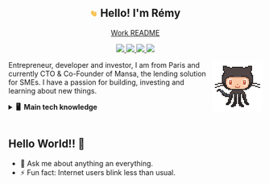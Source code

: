 <h2 align="center"><img src="assets/Hi.gif" width="15px"> Hello! I'm Rémy</h2>
<p align="center">
  <a href="work_readme.md">Work README</a>
</p>

<p align="center">
<a href="https://www.linkedin.com/in/remy-tinco/"><img src="https://img.shields.io/badge/linkedin-%230077B5.svg?&style=for-the-badge&logo=linkedin&logoColor=white" height=20>
</a>
<a href="mailto:tinco.remy@gmail.com">
<img src="https://img.shields.io/badge/gmail-%23D14836.svg?&style=for-the-badge&logo=gmail&logoColor=white" height=20 />
</a>
<a href="https://t.me/remytinco">
<img src="https://img.shields.io/badge/telegram-0088CC.svg?&style=for-the-badge&logo=telegram&logoColor=white" height=20 />
</a>
<a href="https://twitter.com/RemyTinco"><img src="https://img.shields.io/badge/twitter-%231DA1F2.svg?&style=for-the-badge&logo=twitter&logoColor=white" height=20>
</a>
</p>

<img align='right' src='assets/octopus.gif' width='100"'>

Entrepreneur, developer and investor, I am from Paris and currently CTO & Co-Founder of Mansa, the lending solution for SMEs. I have a passion for building, investing and learning about new things.

<details>
  <summary><b>🖥️ &nbsp;Main tech knowledge</b></summary>
  <br/>

![JavaScript](https://img.shields.io/badge/JAVASCRIPT-323330.svg?&style=flat&logo=javascript&logoColor=%23F7DF1E)&nbsp;
![TypeScript](https://img.shields.io/badge/TYPESCRIPT-%23007ACC.svg?&style=flat&logo=typescript&logoColor=white)&nbsp;
![Python](https://img.shields.io/badge/PYTHON-3776AB.svg?&style=flat&logo=python&logoColor=white)&nbsp;\
![Git](https://img.shields.io/badge/GIT-%23F05033.svg?&style=flat&logo=git&logoColor=white)&nbsp;
![Docker](https://img.shields.io/badge/DOCKER-2496ED.svg?&style=flat&logo=docker&logoColor=white)&nbsp;
![SonarQube](https://img.shields.io/badge/SONARQUBE-4E9BCD.svg?&style=flat&logo=sonarqube&logoColor=white)&nbsp;\
![Postgres](https://img.shields.io/badge/POSTGRES-%23316192.svg?&style=flat&logo=postgresql&logoColor=white)&nbsp;
![Redis](https://img.shields.io/badge/REDIS-DC382D.svg?&style=flat&logo=redis&logoColor=white)&nbsp;
![SQLite](https://img.shields.io/badge/SQLITE-003B57.svg?&style=flat&logo=sqlite&logoColor=white)&nbsp;\
![REST API](https://img.shields.io/badge/REST-02569B.svg?&style=flat&logo=rest&logoColor=white)&nbsp;
![NodeJS](https://img.shields.io/badge/NODEJS-339933.svg?&style=flat&logo=node.js&logoColor=white)&nbsp;
![NestJS](https://img.shields.io/badge/NESTJS-E0234E.svg?&style=flat&logo=nestjs&logoColor=white)&nbsp;\
![Kubernetes](https://img.shields.io/badge/KUBERNETES-326CE5.svg?&style=flat&logo=kubernetes&logoColor=white)&nbsp;
![LINUX](https://img.shields.io/badge/LINUX-FCC624?style=flat-square&logo=linux&logoColor=black)&nbsp;
![VSCode](https://img.shields.io/badge/VSCODE-007ACC.svg?&style=flat&logo=visual-studio-code)&nbsp;
![GCP](https://img.shields.io/badge/GOOGLE%20CLOUD%20PLATAFORM-4285F4.svg?&style=flat&logo=google-cloud&logoColor=white)&nbsp;\
![Onion Architecture](https://img.shields.io/badge/ONION%20ARCHITECTURE-A81C7D.svg?&style=flat&logoColor=white)&nbsp;
![BDD](https://img.shields.io/badge/BEHAVIOR%20DD-4479A1.svg?&style=flat&logo=bdd&logoColor=white)&nbsp;
![Clean Architecture](https://img.shields.io/badge/CLEAN%20ARCHITECTURE-6DB33F.svg?&style=flat&logoColor=white)&nbsp;
![Hexagonal Architecture](https://img.shields.io/badge/HEXAGONAL-2496ED.svg?&style=flat&logoColor=white)&nbsp;
![DDD](https://img.shields.io/badge/DOMAIN%20DD-02569B.svg?&style=flat&logo=ddd&logoColor=white)&nbsp;
![TDD](https://img.shields.io/badge/TEST%20DD-E34F26.svg?&style=flat&logo=tdd&logoColor=white)&nbsp;\
![PMBOK](https://img.shields.io/badge/PMBOK-DD0031.svg?&style=flat&logo=ddd&logoColor=white)&nbsp;
![SCRUM](https://img.shields.io/badge/SCRUM-6DB33F.svg?&style=flat&logo=ddd&logoColor=white)&nbsp;

</details>
 <br/>
 
## Hello World!! 🤔

* 💬 Ask me about anything an everything.
* ⚡ Fun fact: Internet users blink less than usual.
